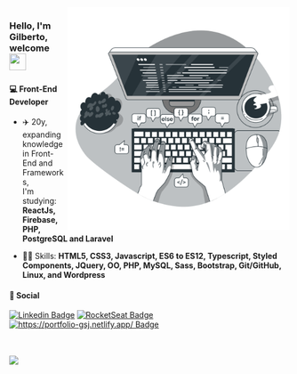 <img align="right" src="Code typing-bro.png" max-width="400px" width="400px" align="right">

<h3 align="left"> Hello, I'm Gilberto, welcome <img src="https://media.giphy.com/media/hvRJCLFzcasrR4ia7z/giphy.gif" width="30px" height="30"></h3>

<h4>💻 Front-End Developer</h4>

- <p>✈️ 20y, expanding knowledge in Front-End and Frameworks,<br> I'm studying: <strong>ReactJs, Firebase, PHP, PostgreSQL and Laravel</strong><br></p>
- <p>👨‍💻 Skills: <strong>HTML5, CSS3, Javascript, ES6 to ES12, Typescript, Styled Components, JQuery, OO, PHP, MySQL, Sass, Bootstrap, Git/GitHub, Linux, and Wordpress </strong><br></p>

<h4>📱 Social </h4>

<div>
  
[![Linkedin Badge](https://img.shields.io/badge/-Linkedin-6633cc?style=flat-square&logo=Linkedin&logoColor=white&color=black&link=https://www.linkedin.com/in/gilberto-alves-377414199/)](https://www.linkedin.com/in/gilberto-alves-377414199/)
[![RocketSeat Badge](https://img.shields.io/badge/-RocketSeat-6633cc?style=flat-square&logo=Polymer-Project&logoColor=white&color=black&link=https://app.rocketseat.com.br/me/gilberto-alves-de-sousa-junior-1571157922)](https://app.rocketseat.com.br/me/gilberto-alves-de-sousa-junior-1571157922)
[![https://portfolio-gsj.netlify.app/ Badge](https://img.shields.io/badge/-Portfólio-6633cc?style=flat-square&logo=DTube&logoColor=white&color=black&link=https://portfolio-gsj.vercel.app/)](https://portfolio-gsj.vercel.app/)

</div>
   <br><br>
<div>
 <a href="https://github.com/GilbertoASJ/">
  <img height="180em" src="https://github-readme-stats.vercel.app/api/top-langs/?username=GilbertoASJ&layout=compact&theme=dark" style"max-width: 100%;" />
 </a>
</div>
